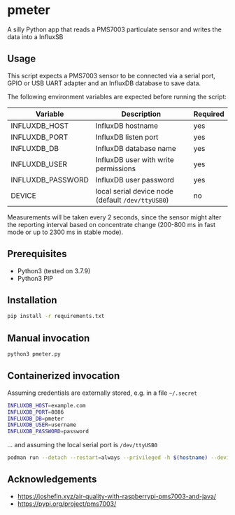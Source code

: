 # pmeter
A silly Python app that reads a PMS7003 particulate sensor and writes the data into a InfluxSB

## Usage

This script expects a PMS7003 sensor to be connected via a serial port, GPIO or USB UART adapter and an InfluxDB database to save data.

The following environment variables are expected before running the script:

| Variable          | Description                                       | Required |
|-------------------|---------------------------------------------------|----------|
| INFLUXDB_HOST     | InfluxDB hostname                                 | yes      |
| INFLUXDB_PORT     | InfluxDB listen port                              | yes      |
| INFLUXDB_DB       | InfluxDB database name                            | yes      |
| INFLUXDB_USER     | InfluxDB user with write permissions              | yes      |
| INFLUXDB_PASSWORD | InfluxDB user password                            | yes      |
| DEVICE            | local serial device node (default `/dev/ttyUSB0`) | no       |

Measurements will be taken every 2 seconds, since the sensor might alter the reporting interval based on concentrate change (200-800 ms in fast mode or up to 2300 ms in stable mode).

## Prerequisites

 - Python3 (tested on 3.7.9)
 - Python3 PIP

## Installation

```sh
pip install -r requirements.txt
```

## Manual invocation

```sh
python3 pmeter.py
```

## Containerized invocation

Assuming credentials are externally stored, e.g. in a file `~/.secret`

```sh
INFLUXDB_HOST=example.com
INFLUXDB_PORT=8086
INFLUXDB_DB=pmeter
INFLUXDB_USER=username
INFLUXDB_PASSWORD=password
```

... and assuming the local serial port is `/dev/ttyUSB0`

```sh
podman run --detach --restart=always --privileged -h $(hostname) --device /dev/ttyUSB0 --env-file ~/.credentials dmesser/pmeter:latest
```

## Acknowledgements

- https://joshefin.xyz/air-quality-with-raspberrypi-pms7003-and-java/
- https://pypi.org/project/pms7003/